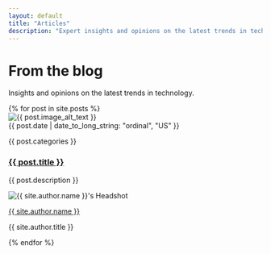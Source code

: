```yaml
---
layout: default
title: "Articles"
description: "Expert insights and opinions on the latest trends in technology from a seasoned CTO and hands-on technologist."
---
```


<div class="bg-white dark:bg-zinc-800 py-8 min-h-screen">
  <div class="mx-auto max-w-7xl px-6 lg:px-8">
    <div class="mx-auto max-w-2xl lg:max-w-4xl">
      <h1 class="text-3xl font-bold tracking-tight text-sky-600 dark:text-gray-200 sm:text-4xl">From the blog</h1>
      <p class="mt-2 text-lg leading-8 text-gray-600 dark:text-gray-300">Insights and opinions on the latest trends in technology.</p>
      <div class="mt-6 space-y-20 lg:space-y-20">
      {% for post in site.posts %}
        <article class="relative isolate flex flex-col gap-8 lg:flex-row">
          <div class="relative aspect-[16/9] sm:aspect-[2/1] lg:aspect-square lg:w-64 lg:shrink-0">
            <img src="{{ post.image | relative_url }}" alt="{{ post.image_alt_text }}" class="absolute inset-0 h-full w-full rounded-2xl bg-gray-50 object-cover">
            <div class="absolute inset-0 rounded-2xl ring-1 ring-inset ring-gray-900/10"></div>
          </div>
          <div>
            <div class="flex items-center gap-x-4 text-xs">
              <time datetime="2020-03-16" class="text-gray-500 dark:text-gray-200">{{ post.date | date_to_long_string: "ordinal", "US" }}</time>
              <p class="relative z-10 rounded-full bg-gray-50 py-1.5 px-3 font-medium text-gray-600 hover:bg-gray-100">{{ post.categories }}</p>
            </div>
            <div class="group relative max-w-xl">
              <h3 class="mt-3 text-2xl font-semibold leading-6 text-gray-800 dark:text-sky-600 hover:text-sky-900">
                <a href="{{ post.url }}">
                  <span class="absolute inset-0"></span>
                  {{ post.title }}
                </a>
              </h3>
              <p class="mt-5 text-lg leading-6 text-gray-600 dark:text-gray-200">{{ post.description }}</p>
            </div>
            <div class="mt-6 flex border-t border-gray-900/5 pt-6">
              <div class="relative flex items-center gap-x-4">
                <img src="{{ site.author.picture | relative_url }}" alt="{{ site.author.name }}'s Headshot" class="h-10 w-10 rounded-full bg-gray-50">
                <div class="text-sm leading-6">
                  <p class="font-semibold text-sky-600">
                    <a href="{{ site.author.bio_link | relative_url }}">
                      <span class="absolute inset-0"></span>
                      {{ site.author.name }}
                    </a>
                  </p>
                  <p class="text-gray-600 dark:text-gray-200">{{ site.author.title }}</p>
                </div>
              </div>
            </div>
          </div>
        </article>
      {% endfor %}
      </div>
    </div>
  </div>
</div>
